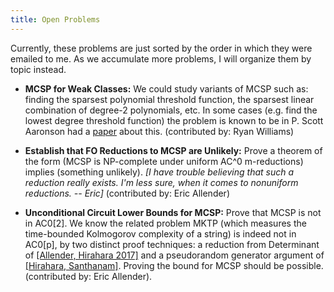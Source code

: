 ```yaml
---
title: Open Problems
---
```


Currently, these problems are just sorted by the order in which they were emailed to me. As we accumulate more problems, I will organize them by topic instead.

* **MCSP for Weak Classes:** We could study variants of MCSP such as: finding the sparsest polynomial threshold function, the sparsest linear combination of degree-2 polynomials, etc. In some cases (e.g. find the lowest degree threshold function) the problem is known to be in P. Scott Aaronson had a [paper](https://arxiv.org/abs/cs/0107010) about this. (contributed by: Ryan Williams)

* **Establish that FO Reductions to MCSP are Unlikely:** Prove a theorem of the form (MCSP is NP-complete under uniform AC^0 m-reductions) implies (something unlikely). *[I  have trouble believing that such a reduction really exists.  I'm less sure, when it comes to nonuniform reductions. -- Eric]* (contributed by: Eric Allender)

* **Unconditional Circuit Lower Bounds for MCSP:** Prove that MCSP is not in AC0[2]. We know the related problem MKTP (which measures the time-bounded Kolmogorov complexity of a string) is indeed not in AC0[p], by two distinct proof techniques: a reduction from Determinant of [[Allender, Hirahara 2017]](http://drops.dagstuhl.de/opus/volltexte/2017/8063/pdf/LIPIcs-MFCS-2017-54.pdf) and a pseudorandom generator argument of [[Hirahara, Santhanam]](http://drops.dagstuhl.de/opus/volltexte/2017/7540/pdf/LIPIcs-CCC-2017-7.pdf). Proving the bound for MCSP should be possible. (contributed by: Eric Allender).
